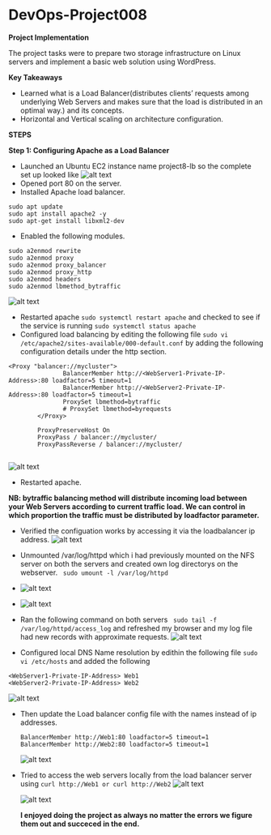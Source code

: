 # DevOps-Project008


****Project Implementation****

The project tasks were to prepare two storage infrastructure on Linux servers and implement a basic web solution using WordPress. 
  
****Key Takeaways****
-  Learned what is a Load Balancer(distributes clients’ requests among underlying Web Servers and makes sure that the load is distributed in an optimal way.) and its concepts. 
-  Horizontal and Vertical scaling on architecture configuration.

****STEPS****

**Step 1: Configuring Apache as a Load Balancer**

- Launched an Ubuntu EC2 instance name project8-lb so the complete set up looked like
 ![alt text](https://github.com/Ellawangari/DevOps-Project008/blob/main/Images/1.PNG)
- Opened port 80 on the server.
- Installed Apache load balancer.
```
sudo apt update
sudo apt install apache2 -y
sudo apt-get install libxml2-dev
 ```
- Enabled the following modules.
``` 
sudo a2enmod rewrite
sudo a2enmod proxy
sudo a2enmod proxy_balancer
sudo a2enmod proxy_http
sudo a2enmod headers
sudo a2enmod lbmethod_bytraffic

``` 
 ![alt text](https://github.com/Ellawangari/DevOps-Project008/blob/main/Images/2.PNG)

- Restarted apache `sudo systemctl restart apache` and checked to see if the service is running `sudo systemctl status apache`
- Configured load balancing by editing the following file `sudo vi /etc/apache2/sites-available/000-default.conf` by adding the following configuration details under the http section.
``` 
<Proxy "balancer://mycluster">
               BalancerMember http://<WebServer1-Private-IP-Address>:80 loadfactor=5 timeout=1
               BalancerMember http://<WebServer2-Private-IP-Address>:80 loadfactor=5 timeout=1
               ProxySet lbmethod=bytraffic
               # ProxySet lbmethod=byrequests
        </Proxy>

        ProxyPreserveHost On
        ProxyPass / balancer://mycluster/
        ProxyPassReverse / balancer://mycluster/
        
``` 
 ![alt text](https://github.com/Ellawangari/DevOps-Project008/blob/main/Images/3.PNG)
 
- Restarted apache.

 ****NB: bytraffic balancing method will distribute incoming load between your Web Servers according to current traffic load. We can control in which proportion the traffic must be distributed by loadfactor parameter.****
 
- Verified the configuation works by accessing it via the loadbalancer ip address. 
 ![alt text](https://github.com/Ellawangari/DevOps-Project008/blob/main/Images/4.PNG)
 
- Unmounted /var/log/httpd which i had previously mounted on the NFS server  on both the servers and created own log directorys on the webserver. 
 ` sudo umount -l /var/log/httpd` 
-  ![alt text](https://github.com/Ellawangari/DevOps-Project008/blob/main/Images/5.PNG)
 
-   ![alt text](https://github.com/Ellawangari/DevOps-Project008/blob/main/Images/6.PNG)
 
- Ran the following command on both servers ` sudo tail -f /var/log/httpd/access_log` and refreshed my browser and my log file had new records with approximate requests.
![alt text](https://github.com/Ellawangari/DevOps-Project008/blob/main/Images/7.PNG)

- Configured local DNS Name resolution by edithin the following file `sudo vi /etc/hosts` and added the following 
``` 
<WebServer1-Private-IP-Address> Web1
<WebServer2-Private-IP-Address> Web2

``` 
![alt text](https://github.com/Ellawangari/DevOps-Project008/blob/main/Images/9.PNG)

- Then update the Load balancer config file with the names instead of ip addresses.
  ``` 
  BalancerMember http://Web1:80 loadfactor=5 timeout=1
  BalancerMember http://Web2:80 loadfactor=5 timeout=1
  
  ``` 
  ![alt text](https://github.com/Ellawangari/DevOps-Project008/blob/main/Images/10.PNG)
  
 - Tried to access the web servers locally from the load balancer server using `curl http://Web1 or curl http://Web2`
  ![alt text](https://github.com/Ellawangari/DevOps-Project008/blob/main/Images/11.PNG)
  
   ![alt text](https://github.com/Ellawangari/DevOps-Project008/blob/main/Images/12.PNG)
   
   
   **I enjoyed doing the project as always no matter the errors we figure them out and succeced in the end.**
   
